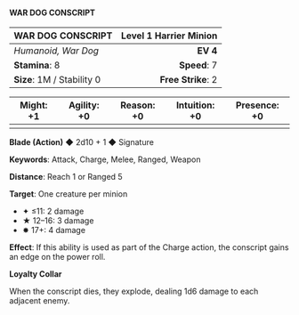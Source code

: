 #### WAR DOG CONSCRIPT

| WAR DOG CONSCRIPT | **Level 1 Harrier Minion** |
|:-------------------------------------------------- | -------------------------:|
| *Humanoid, War Dog* | **EV 4** |
| **Stamina**: 8 | **Speed**: 7 |
| **Size**: 1M / Stability 0 | **Free Strike**: 2 |

| **Might**: +1 | **Agility**: +0 | **Reason**: +0 | **Intuition**: +0 | **Presence**: +0 |
| --------- | ----------- | ---------- | ------------- | ------------ |
|  |  |  |  |  |

**Blade (Action)** ◆ 2d10 + 1 ◆ Signature

**Keywords**: Attack, Charge, Melee, Ranged, Weapon

**Distance**: Reach 1 or Ranged 5

**Target**: One creature per minion

- ✦ ≤11: 2 damage
- ★ 12–16: 3 damage
- ✸ 17+: 4 damage

**Effect**: If this ability is used as part of the Charge action, the conscript gains an edge on the power roll.

**Loyalty Collar**

When the conscript dies, they explode, dealing 1d6 damage to each adjacent enemy.

